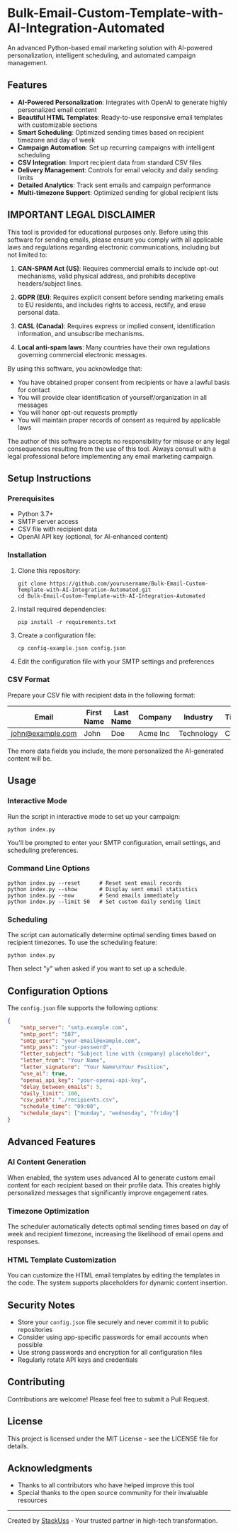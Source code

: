 # Bulk-Email-Custom-Template-with-AI-Integration-Automated

An advanced Python-based email marketing solution with AI-powered personalization, intelligent scheduling, and automated campaign management.

## Features

- **AI-Powered Personalization**: Integrates with OpenAI to generate highly personalized email content
- **Beautiful HTML Templates**: Ready-to-use responsive email templates with customizable sections
- **Smart Scheduling**: Optimized sending times based on recipient timezone and day of week
- **Campaign Automation**: Set up recurring campaigns with intelligent scheduling
- **CSV Integration**: Import recipient data from standard CSV files
- **Delivery Management**: Controls for email velocity and daily sending limits
- **Detailed Analytics**: Track sent emails and campaign performance
- **Multi-timezone Support**: Optimized sending for global recipient lists

## IMPORTANT LEGAL DISCLAIMER

This tool is provided for educational purposes only. Before using this software for sending emails, please ensure you comply with all applicable laws and regulations regarding electronic communications, including but not limited to:

1. **CAN-SPAM Act (US)**: Requires commercial emails to include opt-out mechanisms, valid physical address, and prohibits deceptive headers/subject lines.

2. **GDPR (EU)**: Requires explicit consent before sending marketing emails to EU residents, and includes rights to access, rectify, and erase personal data.

3. **CASL (Canada)**: Requires express or implied consent, identification information, and unsubscribe mechanisms.

4. **Local anti-spam laws**: Many countries have their own regulations governing commercial electronic messages.

By using this software, you acknowledge that:
- You have obtained proper consent from recipients or have a lawful basis for contact
- You will provide clear identification of yourself/organization in all messages
- You will honor opt-out requests promptly
- You will maintain proper records of consent as required by applicable laws

The author of this software accepts no responsibility for misuse or any legal consequences resulting from the use of this tool. Always consult with a legal professional before implementing any email marketing campaign.

## Setup Instructions

### Prerequisites

- Python 3.7+
- SMTP server access
- CSV file with recipient data
- OpenAI API key (optional, for AI-enhanced content)

### Installation

1. Clone this repository:
   ```
   git clone https://github.com/yourusername/Bulk-Email-Custom-Template-with-AI-Integration-Automated.git
   cd Bulk-Email-Custom-Template-with-AI-Integration-Automated
   ```

2. Install required dependencies:
   ```
   pip install -r requirements.txt
   ```

3. Create a configuration file:
   ```
   cp config-example.json config.json
   ```

4. Edit the configuration file with your SMTP settings and preferences

### CSV Format

Prepare your CSV file with recipient data in the following format:

| Email | First Name | Last Name | Company | Industry | Title | Company City |
|-------|------------|-----------|---------|----------|-------|--------------|
| john@example.com | John | Doe | Acme Inc | Technology | CTO | New York |

The more data fields you include, the more personalized the AI-generated content will be.

## Usage

### Interactive Mode

Run the script in interactive mode to set up your campaign:

```
python index.py
```

You'll be prompted to enter your SMTP configuration, email settings, and scheduling preferences.

### Command Line Options

```
python index.py --reset      # Reset sent email records
python index.py --show       # Display sent email statistics
python index.py --now        # Send emails immediately
python index.py --limit 50   # Set custom daily sending limit
```

### Scheduling

The script can automatically determine optimal sending times based on recipient timezones. To use the scheduling feature:

```
python index.py
```

Then select "y" when asked if you want to set up a schedule.

## Configuration Options

The `config.json` file supports the following options:

```json
{
    "smtp_server": "smtp.example.com",
    "smtp_port": "587",
    "smtp_user": "your-email@example.com",
    "smtp_pass": "your-password",
    "letter_subject": "Subject line with {company} placeholder",
    "letter_from": "Your Name",
    "letter_signature": "Your Name\nYour Position",
    "use_ai": true,
    "openai_api_key": "your-openai-api-key",
    "delay_between_emails": 5,
    "daily_limit": 100,
    "csv_path": "./recipients.csv",
    "schedule_time": "09:00",
    "schedule_days": ["monday", "wednesday", "friday"]
}
```

## Advanced Features

### AI Content Generation

When enabled, the system uses advanced AI to generate custom email content for each recipient based on their profile data. This creates highly personalized messages that significantly improve engagement rates.

### Timezone Optimization

The scheduler automatically detects optimal sending times based on day of week and recipient timezone, increasing the likelihood of email opens and responses.

### HTML Template Customization

You can customize the HTML email templates by editing the templates in the code. The system supports placeholders for dynamic content insertion.

## Security Notes

- Store your `config.json` file securely and never commit it to public repositories
- Consider using app-specific passwords for email accounts when possible
- Use strong passwords and encryption for all configuration files
- Regularly rotate API keys and credentials

## Contributing

Contributions are welcome! Please feel free to submit a Pull Request.

## License

This project is licensed under the MIT License - see the LICENSE file for details.

## Acknowledgments

- Thanks to all contributors who have helped improve this tool
- Special thanks to the open source community for their invaluable resources

---

Created by [StackUss](https://www.stackuss.com) - Your trusted partner in high-tech transformation.